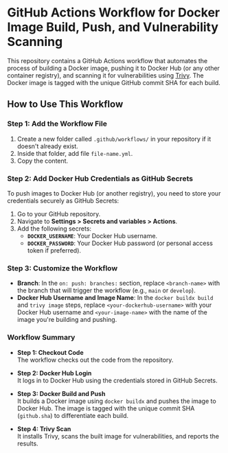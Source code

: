# GitHub Actions Workflow for Docker Image Build, Push, and Vulnerability Scanning

This repository contains a GitHub Actions workflow that automates the process of building a Docker image, pushing it to Docker Hub (or any other container registry), and scanning it for vulnerabilities using [Trivy](https://github.com/aquasecurity/trivy). The Docker image is tagged with the unique GitHub commit SHA for each build.

## How to Use This Workflow

### Step 1: Add the Workflow File

1. Create a new folder called `.github/workflows/` in your repository if it doesn't already exist.
2. Inside that folder, add  file  `file-name.yml`.
3. Copy the content.

### Step 2: Add Docker Hub Credentials as GitHub Secrets

To push images to Docker Hub (or another registry), you need to store your credentials securely as GitHub Secrets:

1. Go to your GitHub repository.
2. Navigate to **Settings > Secrets and variables > Actions**.
3. Add the following secrets:
   - **`DOCKER_USERNAME`**: Your Docker Hub username.
   - **`DOCKER_PASSWORD`**: Your Docker Hub password (or personal access token if preferred).

### Step 3: Customize the Workflow

- **Branch**: In the `on: push: branches:` section, replace `<branch-name>` with the branch that will trigger the workflow (e.g., `main` or `develop`).
- **Docker Hub Username and Image Name**: In the `docker buildx build` and `trivy image` steps, replace `<your-dockerhub-username>` with your Docker Hub username and `<your-image-name>` with the name of the image you're building and pushing.

### Workflow Summary

- **Step 1: Checkout Code**  
   The workflow checks out the code from the repository.

- **Step 2: Docker Hub Login**  
   It logs in to Docker Hub using the credentials stored in GitHub Secrets.

- **Step 3: Docker Build and Push**  
   It builds a Docker image using `docker buildx` and pushes the image to Docker Hub. The image is tagged with the unique commit SHA (`github.sha`) to differentiate each build.

- **Step 4: Trivy Scan**  
   It installs Trivy, scans the built image for vulnerabilities, and reports the results.

